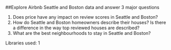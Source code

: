 ##Explore Airbnb Seattle and Boston data and answer 3 major questions

1. Does price have any impact on review scores in Seattle and Boston?
2. How do Seattle and Boston homeowners describe their houses? Is there a difference in the way top reviewed houses are described?
3. What are the best neighbourhoods to stay in Seattle and Boston?

Libraries used:
1
